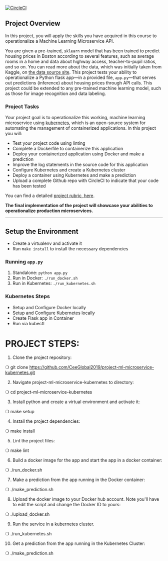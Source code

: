 [![CircleCI](https://circleci.com/gh/CeeGlobal2019/project-ml-microservice-kubernetes.svg?style=svg)](https://circleci.com/gh/CeeGlobal2019/project-ml-microservice-kubernetes)

## Project Overview

In this project, you will apply the skills you have acquired in this course to operationalize a Machine Learning Microservice API. 

You are given a pre-trained, `sklearn` model that has been trained to predict housing prices in Boston according to several features, such as average rooms in a home and data about highway access, teacher-to-pupil ratios, and so on. You can read more about the data, which was initially taken from Kaggle, on [the data source site](https://www.kaggle.com/c/boston-housing). This project tests your ability to operationalize a Python flask app—in a provided file, `app.py`—that serves out predictions (inference) about housing prices through API calls. This project could be extended to any pre-trained machine learning model, such as those for image recognition and data labeling.

### Project Tasks

Your project goal is to operationalize this working, machine learning microservice using [kubernetes](https://kubernetes.io/), which is an open-source system for automating the management of containerized applications. In this project you will:
* Test your project code using linting
* Complete a Dockerfile to containerize this application
* Deploy your containerized application using Docker and make a prediction
* Improve the log statements in the source code for this application
* Configure Kubernetes and create a Kubernetes cluster
* Deploy a container using Kubernetes and make a prediction
* Upload a complete Github repo with CircleCI to indicate that your code has been tested

You can find a detailed [project rubric, here](https://review.udacity.com/#!/rubrics/2576/view).

**The final implementation of the project will showcase your abilities to operationalize production microservices.**

---

## Setup the Environment

* Create a virtualenv and activate it
* Run `make install` to install the necessary dependencies

### Running `app.py`

1. Standalone:  `python app.py`
2. Run in Docker:  `./run_docker.sh`
3. Run in Kubernetes:  `./run_kubernetes.sh`

### Kubernetes Steps

* Setup and Configure Docker locally
* Setup and Configure Kubernetes locally
* Create Flask app in Container
* Run via kubectl

# PROJECT STEPS:

1) Clone the project repository:

❍ git clone https://github.com/CeeGlobal2019/project-ml-microservice-kubernetes.git

2) Navigate project-ml-microservice-kubernetes 
to directory:

❍ cd project-ml-microservice-kubernetes

3) Install python and create a virtual environment and activate it:

❍ make setup

4) Install the project dependencies:

❍ make install

5) Lint the project files:

❍ make lint

6) Build a docker image for the app and start the app in a docker container:

❍ ./run_docker.sh

7) Make a prediction from the app running in the Docker container:

❍ ./make_prediction.sh

8) Upload the docker image to your Docker hub account. Note you'll have to edit the script and change the Docker ID to yours:

❍ ./upload_docker.sh

9) Run the service in a kubernetes cluster. 

❍ ./run_kubernetes.sh

10) Get a prediction from the app running in the Kubernetes Cluster:

❍ ./make_prediction.sh
